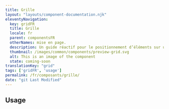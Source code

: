```yaml
---
title: Grille
layout: "layouts/component-documentation.njk"
eleventyNavigation:
  key: gridFR
  title: Grille
  locale: fr
  parent: componentsFR
  otherNames: mise en page.
  description: Un guide réactif pour le positionnement d’éléments sur une page.
  thumbnail: /images/common/components/preview-grid.svg
  alt: This is an image of the component
  state: coming-soon
translationKey: "grid"
tags: ['gridFR', 'usage']
permalink: /fr/composants/grille/
date: "git Last Modified"
---
```


## Usage